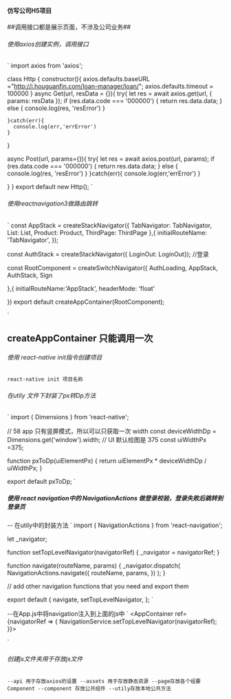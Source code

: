 #### 仿写公司H5项目
##调用接口都是展示页面，不涉及公司业务##

###### 使用axios创建实例，调用接口

`
import axios from 'axios';

class Http {
  constructor(){
    axios.defaults.baseURL ="http://i.houguanfin.com/loan-manager/loan/";
    axios.defaults.timeout = 100000
  }
  async Get(url, resData = {}){
    try{
      let res = await axios.get(url, {
            params: resData
          });
         if (res.data.code === '000000') {
            return res.data.data;
          } else {
            console.log(res, 'resError')
          }

    }catch(err){
      console.log(err,'errError')
    }

  }
 
  async Post(url, params={}){
    try{
      let res = await axios.post(url, params);
        if (res.data.code === '000000') {
          return res.data.data;
        } else {
          console.log(res, 'resError')
        }
    }catch(err){
      console.log(err,'errError')
    }

  }
} 
export default new Http();
`

######  使用reactnavigation3做路由跳转
`
const AppStack = createStackNavigator({
    TabNavigator: TabNavigator,
    List: List,
    Product: Product,
    ThirdPage: ThirdPage
},{
    initialRouteName: 'TabNavigator',
});

const AuthStack = createStackNavigator({ LoginOut: LoginOut}); //登录



const RootComponent = createSwitchNavigator({
    AuthLoading,
    AppStack,
    AuthStack,
    Sign

},{
    initialRouteName:'AppStack',
     headerMode: 'float'

})
export default createAppContainer(RootComponent);

`
## createAppContainer 只能调用一次 ##


###### 使用  react-native init指令创建项目
` react-native init 项目名称
`


###### 在utily 文件下封装了px转Dp方法
`
import { Dimensions } from 'react-native';

// 58 app 只有竖屏模式，所以可以只获取一次 width
const deviceWidthDp = Dimensions.get('window').width;
// UI 默认给图是 375
const uiWidthPx =375;

function pxToDp(uiElementPx) {
  return uiElementPx * deviceWidthDp / uiWidthPx;
}

export default pxToDp;
`

##### 使用 react navigation中的 NavigationActions 做登录校验，登录失败后跳转到登录页

-- 在utily中的封装方法
`
import { NavigationActions } from 'react-navigation';

let _navigator;

function setTopLevelNavigator(navigatorRef) {
  _navigator = navigatorRef;
}

function navigate(routeName, params) {
  _navigator.dispatch(
    NavigationActions.navigate({
      routeName,
      params,
    })
  );
}

// add other navigation functions that you need and export them

export default {
  navigate,
  setTopLevelNavigator,
};
`

--在App.js中将navigation注入到上面的js中
`
  <AppContainer ref={navigatorRef => {
                NavigationService.setTopLevelNavigator(navigatorRef);
            }}></AppContainer>
            
`

###### 创建js文件夹用于存放js文件
`
 --api 用于存放axios的设置
 --assets 用于存放静态资源
 --page存放各个组要Component
 --component 存放公共组件
 --utily存放本地公共方法
`
